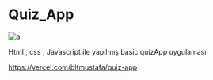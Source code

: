 # Quiz_App

![a](https://github.com/bltMustafa/Quiz_App/assets/92399033/2c84f7c8-cd17-4b29-97b6-f1bb79b6b491)

Html , css , Javascript ile yapılmış basic quizApp uygulaması 

https://vercel.com/bltmustafa/quiz-app
